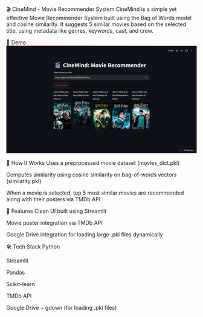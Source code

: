 🎬 CineMind - Movie Recommender System
CineMind is a simple yet effective Movie Recommender System built using the Bag of Words model and cosine similarity. It suggests 5 similar movies based on the selected title, using metadata like genres, keywords, cast, and crew.

📸 Demo
![App Screenshot](public/image.png)


🚀 How It Works
Uses a preprocessed movie dataset (movies_dict.pkl)

Computes similarity using cosine similarity on bag-of-words vectors (similarity.pkl)

When a movie is selected, top 5 most similar movies are recommended along with their posters via TMDb API

🧠 Features
Clean UI built using Streamlit

Movie poster integration via TMDb API

Google Drive integration for loading large .pkl files dynamically

🛠️ Tech Stack
Python

Streamlit

Pandas

Scikit-learn

TMDb API

Google Drive + gdown (for loading .pkl files)